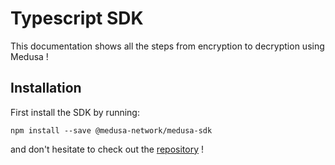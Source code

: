 # Typescript SDK 

This documentation shows all the steps from encryption to decryption using Medusa !

## Installation

First install the SDK by running:
```
npm install --save @medusa-network/medusa-sdk
```

and don't hesitate to check out the [repository](https://github.com/medusa-network/medusa-sdk) !